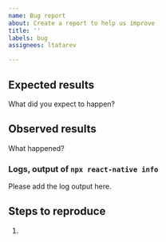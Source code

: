 ```yaml
---
name: Bug report
about: Create a report to help us improve
title: ''
labels: bug
assignees: ltatarev

---
```


## Expected results

What did you expect to happen?

## Observed results

What happened?

### Logs, output of `npx react-native info`

Please add the log output here.

## Steps to reproduce

1.
